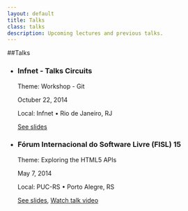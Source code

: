 ```yaml
---
layout: default
title: Talks
class: talks
description: Upcoming lectures and previous talks.
---
```


##Talks

<ul id="exp">
  <li>
     <h3>Infnet - Talks Circuits</h3>
     <p>Theme: Workshop - Git</p>
     <p>Octuber 22, 2014</p>
     <p>Local: Infnet • Rio de Janeiro, RJ</p>
     <p><a href="https://speakerdeck.com/raphamorim/git-workshop-parte-1">See slides</a></p>
  <li>
     <h3>Fórum Internacional do Software Livre (FISL) 15</h3>
     <p>Theme: Exploring the HTML5 APIs</p>
     <p>May 7, 2014</p>
     <p>Local: PUC-RS • Porto Alegre, RS</p>
     <p><a href="https://speakerdeck.com/raphamorim/explorando-as-apis-do-html5">See slides</a>, 
        <a href="http://youtu.be/bSQoMs8AE5w">Watch talk video</a></p>
  </li>
</ul>

<br><br><br>
